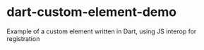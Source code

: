 # dart-custom-element-demo
Example of a custom element written in Dart, using JS interop for registration

